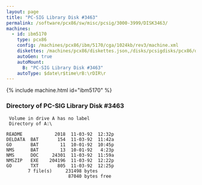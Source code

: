 ```yaml
---
layout: page
title: "PC-SIG Library Disk #3463"
permalink: /software/pcx86/sw/misc/pcsig/3000-3999/DISK3463/
machines:
  - id: ibm5170
    type: pcx86
    config: /machines/pcx86/ibm/5170/cga/1024kb/rev3/machine.xml
    diskettes: /machines/pcx86/diskettes.json,/disks/pcsigdisks/pcx86/diskettes.json
    autoGen: true
    autoMount:
      B: "PC-SIG Library Disk #3463"
    autoType: $date\r$time\rB:\rDIR\r
---
```


{% include machine.html id="ibm5170" %}

### Directory of PC-SIG Library Disk #3463

     Volume in drive A has no label
     Directory of A:\

    README            2018  11-03-92  12:32p
    DELDATA  BAT       154  11-03-92  11:42a
    GO       BAT        11  10-01-92  10:45p
    NMS      BAT        13  10-01-92   4:23p
    NMS      DOC     24301  11-03-92  11:59a
    NMSZIP   EXE    204196  11-03-92  12:22p
    GO       TXT       805  11-03-92  12:25p
            7 file(s)     231498 bytes
                           87040 bytes free
